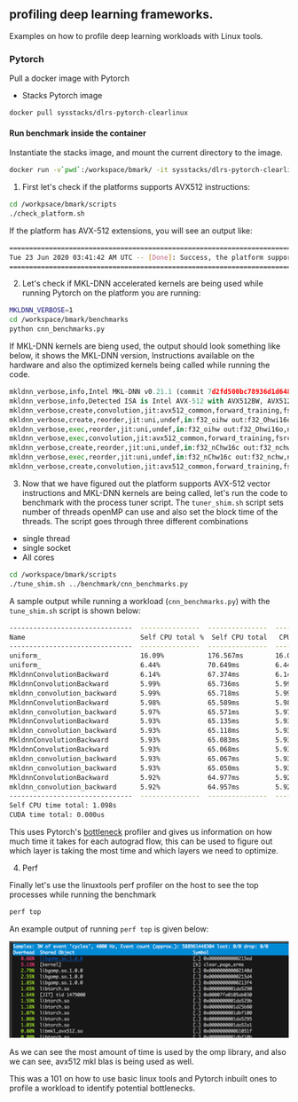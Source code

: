 ## profiling deep learning frameworks.

Examples on how to profile deep learning workloads with Linux tools.

### Pytorch

Pull a docker image with Pytorch

- Stacks Pytorch image

```bash
docker pull sysstacks/dlrs-pytorch-clearlinux
```

#### Run benchmark inside the container

Instantiate the stacks image, and mount the current directory to the image.

```bash
docker run -v`pwd`:/workspace/bmark/ -it sysstacks/dlrs-pytorch-clearlinux
```

1. First let's check if the platforms supports AVX512 instructions:

```bash
cd /workpsace/bmark/scripts
./check_platform.sh
```

If the platform has AVX-512 extensions, you will see an output like:

```bash
==============================================================================================
Tue 23 Jun 2020 03:41:42 AM UTC -- [Done]: Success, the platform supports AVX-512 instructions
==============================================================================================
```

2. Let's check if MKL-DNN accelerated kernels are being used while running Pytorch on the platform you are running:

```bash
MKLDNN_VERBOSE=1
cd /workspace/bmark/benchmarks
python cnn_benchmarks.py
```

If MKL-DNN kernels are bieng used, the output should look something like below, it shows the MKL-DNN version, 
Instructions available on the hardware and also the optimized kernels being called while running the code.

```python
mkldnn_verbose,info,Intel MKL-DNN v0.21.1 (commit 7d2fd500bc78936d1d648ca713b901012f470dbc)
mkldnn_verbose,info,Detected ISA is Intel AVX-512 with AVX512BW, AVX512VL, and AVX512DQ extensions
mkldnn_verbose,create,convolution,jit:avx512_common,forward_training,fsrc:nchw fwei:Ohwi16o fbia:x fdst:nChw16c,alg:convolution_direct,mb64_ic3oc64_ih224oh55kh11sh4dh0ph2_iw224ow55kw11sw4dw0pw2,0.24707
mkldnn_verbose,create,reorder,jit:uni,undef,in:f32_oihw out:f32_Ohwi16o,num:1,64x3x11x11,0.0249023
mkldnn_verbose,exec,reorder,jit:uni,undef,in:f32_oihw out:f32_Ohwi16o,num:1,64x3x11x11,0.432129
mkldnn_verbose,exec,convolution,jit:avx512_common,forward_training,fsrc:nchw fwei:Ohwi16o fbia:x fdst:nChw16c,alg:convolution_direct,mb64_ic3oc64_ih224oh55kh11sh4dh0ph2_iw224ow55kw11sw4dw0pw2,15.6321
mkldnn_verbose,create,reorder,jit:uni,undef,in:f32_nChw16c out:f32_nchw,num:1,64x64x55x55,0.0539551
mkldnn_verbose,exec,reorder,jit:uni,undef,in:f32_nChw16c out:f32_nchw,num:1,64x64x55x55,4.82983
mkldnn_verbose,create,convolution,jit:avx512_common,forward_training,fsrc:nChw16c fwei:OIhw16i16o fbia:x fdst:nChw16c,alg:convolution_direct,mb64_ic64oc192_ih27oh27kh5sh1dh0ph2_iw27ow27kw5sw1dw0pw2,0.419189
```

3. Now that we have figured out the platform supports AVX-512 vector instructions and MKL-DNN kernels are being called, let's run the code to benchmark with the process tuner script. The `tuner_shim.sh` script sets number of threads openMP can use and also set the block time of the threads. The script goes through three different combinations

- single thread
- single socket
- All cores

```bash
cd /workspace/bmark/scripts
./tune_shim.sh ../benchmark/cnn_benchmarks.py
```

A sample output while running a workload (`cnn_benchmarks.py`) with the `tune_shim.sh` script is shown below:

```bash
-------------------------------  ---------------  ---------------  ---------------  ---------------  --------------- 
Name                             Self CPU total %  Self CPU total   CPU total %      CPU total        CPU time avg   
-------------------------------  ---------------  ---------------  ---------------  ---------------  --------------- 
uniform_                         16.09%           176.567ms        16.09%           176.567ms        176.567ms       
uniform_                         6.44%            70.649ms         6.44%            70.649ms         70.649ms        
MkldnnConvolutionBackward        6.14%            67.374ms         6.14%            67.374ms         67.374ms        
MkldnnConvolutionBackward        5.99%            65.736ms         5.99%            65.736ms         65.736ms        
mkldnn_convolution_backward      5.99%            65.718ms         5.99%            65.718ms         65.718ms        
MkldnnConvolutionBackward        5.98%            65.589ms         5.98%            65.589ms         65.589ms        
mkldnn_convolution_backward      5.97%            65.571ms         5.97%            65.571ms         65.571ms        
MkldnnConvolutionBackward        5.93%            65.135ms         5.93%            65.135ms         65.135ms        
mkldnn_convolution_backward      5.93%            65.118ms         5.93%            65.118ms         65.118ms        
MkldnnConvolutionBackward        5.93%            65.083ms         5.93%            65.083ms         65.083ms        
MkldnnConvolutionBackward        5.93%            65.068ms         5.93%            65.068ms         65.068ms        
mkldnn_convolution_backward      5.93%            65.067ms         5.93%            65.067ms         65.067ms        
mkldnn_convolution_backward      5.93%            65.050ms         5.93%            65.050ms         65.050ms        
MkldnnConvolutionBackward        5.92%            64.977ms         5.92%            64.977ms         64.977ms        
mkldnn_convolution_backward      5.92%            64.957ms         5.92%            64.957ms         64.957ms        
-------------------------------  ---------------  ---------------  ---------------  ---------------  --------------- 
Self CPU time total: 1.098s
CUDA time total: 0.000us
```
This uses Pytorch's [bottleneck](https://pytorch.org/docs/stable/bottleneck.html) profiler and gives us information on how much time it takes for each autograd flow, this can be used to figure out which layer is taking the most time and which layers we need to optimize.

4. Perf

Finally let's use the linuxtools perf profiler on the host to see the top processes while running the benchmark

```bash
perf top
```

An example output of running `perf top` is given below:

![image](images/perf.png)

As we can see the most amount of time is used by the omp library, and also we can see, avx512 mkl blas is being used as well.

This was a 101 on how to use basic linux tools and Pytorch inbuilt ones to profile a workload to identify potential bottlenecks.

